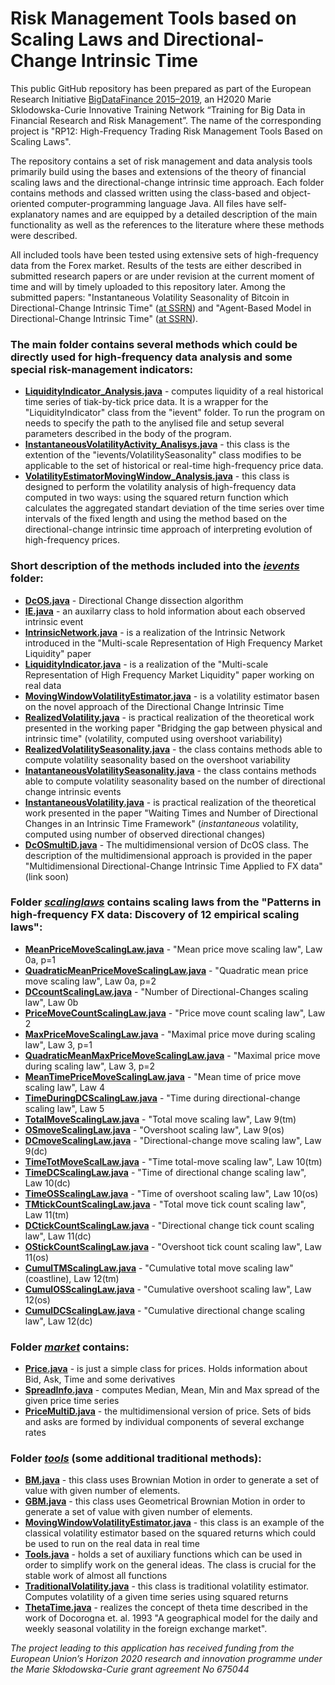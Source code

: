 # Risk Management Tools based on Scaling Laws and Directional-Change Intrinsic Time

This public GitHub repository has been prepared as part of the European Research Initiative <a href="http://bigdatafinance.eu/">BigDataFinance 2015–2019</a>, an H2020 Marie Sklodowska-Curie Innovative Training Network “Training for Big Data in Financial Research and Risk Management”. The name of the corresponding project is "RP12: High-Frequency Trading Risk Management Tools Based on Scaling Laws". 

The repository contains a set of risk management and data analysis tools primarily build using the bases and extensions of the theory of financial scaling laws and the directional-change intrinsic time approach. Each folder contains methods and classed written using the class-based and object-oriented computer-programming language Java. All files have self-explanatory names and are equipped by a detailed description of the main functionality as well as the references to the literature where these methods were described.

All included tools have been tested using extensive sets of high-frequency data from the Forex market. Results of the tests are either described in submitted research papers or are under revision at the current moment of time and will by timely uploaded to this repository later. Among the submitted papers: "Instantaneous Volatility Seasonality of Bitcoin in Directional-Change Intrinsic Time" (<a href="https://papers.ssrn.com/sol3/papers.cfm?abstract_id=3243797">at SSRN</a>) and "Agent-Based Model in Directional-Change Intrinsic Time" (<a href="https://papers.ssrn.com/sol3/papers.cfm?abstract_id=3240456">at SSRN</a>).

<h3>The main folder contains several methods which could be directly used for high-frequency data analysis and some special risk-management indicators:</h3>

<ul>
<li><strong><a href="https://github.com/VladUZH/VlPetrov/blob/master/src/LiquidityIndicator_Analysis.java">LiquidityIndicator_Analysis.java</a></strong> - computes liquidity of a real historical time series of tiak-by-tick price data. It is a wrapper for the "LiquidityIndicator" class from the "ievent" folder. To run the program on needs to specify the path to the anylised file and setup several parameters described in the body of the program.</li>
<li><strong><a href="https://github.com/VladUZH/VlPetrov/blob/master/src/InstantaneousVolatilityActivity_Analisys.java">InstantaneousVolatilityActivity_Analisys.java</a></strong> - this class is the extention of the "ievents/VolatilitySeasonality" class modifies to be applicable to the set of historical or real-time high-frequency price data.</li>
<li><strong><a href="https://github.com/VladUZH/VlPetrov/blob/master/src/VolatilityEstimatorMovingWindow_Analysis.java">VolatilityEstimatorMovingWindow_Analysis.java</a></strong> - this class is designed to perform the volatility analysis of high-frequency data computed in two ways: using the squared return function which calculates the aggregated standart deviation of the time series over time intervals of the fixed length and using the method based on the directional-change intrinsic time approach of interpreting evolution of high-frequency prices.</li>
</ul>


<h3>Short description of the methods included into the <em><a href="https://github.com/VladUZH/VlPetrov/tree/master/src/ievents">ievents</a></em> folder:</h3>

<ul>
<li><strong><a href="https://github.com/VladUZH/VlPetrov/blob/master/src/ievents/DcOS.java">DcOS.java</a></strong> - Directional Change dissection algorithm</li>
<li><strong><a href="https://github.com/VladUZH/VlPetrov/blob/master/src/ievents/IE.java">IE.java</a></strong> - an auxilarry class to hold information about each observed intrinsic event</li>
<li><strong><a href="https://github.com/VladUZH/VlPetrov/blob/master/src/ievents/IntrinsicNetwork.java">IntrinsicNetwork.java</a></strong> - is a realization of the Intrinsic Network introduced in the "Multi-scale Representation of High Frequency Market Liquidity" paper</li>
<li><strong><a href="https://github.com/VladUZH/VlPetrov/blob/master/src/ievents/LiquidityIndicator.java">LiquidityIndicator.java</a></strong> - is a realization of the "Multi-scale Representation of High Frequency Market Liquidity" paper working on real data</li>
<li><strong><a href="https://github.com/VladUZH/VlPetrov/blob/master/src/ievents/MovingWindowVolatilityEstimator.java">MovingWindowVolatilityEstimator.java</a></strong> - is a volatility estimator basen on the novel approach of the Directional Change Intrinsic Time</li>
<li><strong><a href="https://github.com/VladUZH/VlPetrov/blob/master/src/ievents/RealizedVolatility.java">RealizedVolatility.java</a></strong> - is practical realization of the theoretical work presented in the working paper "Bridging the gap between physical and intrinsic time" (volatility, computed using overshoot variability)</li>
<li><strong><a href="https://github.com/VladUZH/VlPetrov/blob/master/src/ievents/RealizedVolatilitySeasonality.java">RealizedVolatilitySeasonality.java</a></strong> - the class contains methods able to compute volatility seasonality based on the overshoot variability</li>
<li><strong><a href="https://github.com/VladUZH/VlPetrov/blob/master/src/ievents/InstantaneousVolatilitySeasonality.java">InatantaneousVolatilitySeasonality.java</a></strong> - the class contains methods able to compute volatility seasonality based on the number of directional change intrinsic events</li>
<li><strong><a href="https://github.com/VladUZH/VlPetrov/blob/master/src/ievents/InstantaneousVolatility.java">InstantaneousVolatility.java</a></strong> - is practical realization of the theoretical work presented in the paper "Waiting Times and Number of Directional Changes in an Intrinsic Time Framework" (<em>instantaneous</em> volatility, computed using number of observed directional changes)</li>
<li><strong><a href="https://github.com/VladUZH/VlPetrov/blob/master/src/ievents/DcOSmultD.java">DcOSmultiD.java</a></strong> - The multidimensional version of DcOS class. The description of the multidimensional approach is provided in the paper "Multidimensional Directional-Change Intrinsic Time Applied to FX data" (link soon)</li>
</ul>

<h3>Folder <em><a href="https://github.com/VladUZH/VlPetrov/tree/master/src/scalinglaws">scalinglaws</a></em> contains scaling laws from the "Patterns in high-frequency FX data: Discovery of 12 empirical scaling laws":</h3>
<ul>
<li><strong><a href="https://github.com/VladUZH/VlPetrov/blob/master/src/scalinglaws/MeanPriceMoveScalingLaw.java">MeanPriceMoveScalingLaw.java</a></strong> - "Mean price move scaling law", Law 0a, p=1</li>
<li><strong><a href="https://github.com/VladUZH/VlPetrov/blob/master/src/scalinglaws/QuadraticMeanPriceMoveScalingLaw.java">QuadraticMeanPriceMoveScalingLaw.java</a></strong> - "Quadratic mean price move scaling law", Law 0a, p=2</li>
<li><strong><a href="https://github.com/VladUZH/VlPetrov/blob/master/src/scalinglaws/DCcountScalingLaw.java">DCcountScalingLaw.java</a></strong> - "Number of Directional-Changes scaling law", Law 0b </li>
<li><strong><a href="https://github.com/VladUZH/VlPetrov/blob/master/src/scalinglaws/PriceMoveCountScalingLaw.java">PriceMoveCountScalingLaw.java</a></strong> - "Price move count scaling law", Law 2</li>
<li><strong><a href="https://github.com/VladUZH/VlPetrov/blob/master/src/scalinglaws/MaxPriceMoveScalingLaw.java">MaxPriceMoveScalingLaw.java</a></strong> - "Maximal price move during scaling law", Law 3, p=1</li>
<li><strong><a href="https://github.com/VladUZH/VlPetrov/blob/master/src/scalinglaws/QuadraticMeanMaxPriceMoveScalingLaw.java">QuadraticMeanMaxPriceMoveScalingLaw.java</a></strong> - "Maximal price move during scaling law", Law 3, p=2</li>
<li><strong><a href="https://github.com/VladUZH/VlPetrov/blob/master/src/scalinglaws/MeanTimePriceMoveScalingLaw.java">MeanTimePriceMoveScalingLaw.java</a></strong> - "Mean time of price move scaling law", Law 4</li>
<li><strong><a href="https://github.com/VladUZH/VlPetrov/blob/master/src/scalinglaws/TimeDuringDCScalingLaw.java">TimeDuringDCScalingLaw.java</a></strong> - "Time during directional-change scaling law", Law 5</li>
<li><strong><a href="https://github.com/VladUZH/VlPetrov/blob/master/src/scalinglaws/TotalMoveScalingLaw.java">TotalMoveScalingLaw.java</a></strong> - "Total move scaling law", Law 9(tm)</li>
<li><strong><a href="https://github.com/VladUZH/VlPetrov/blob/master/src/scalinglaws/OSmoveScalingLaw.java">OSmoveScalingLaw.java</a></strong> - "Overshoot scaling law", Law 9(os)</li>
<li><strong><a href="https://github.com/VladUZH/VlPetrov/blob/master/src/scalinglaws/DCmoveScalingLaw.java">DCmoveScalingLaw.java</a></strong> - "Directional-change move scaling law", Law 9(dc)</li>
<li><strong><a href="https://github.com/VladUZH/VlPetrov/blob/master/src/scalinglaws/TimeTotMoveScalLaw.java">TimeTotMoveScalLaw.java</a></strong> - "Time total-move scaling law", Law 10(tm)</li>
<li><strong><a href="https://github.com/VladUZH/VlPetrov/blob/master/src/scalinglaws/TimeDCScalingLaw.java">TimeDCScalingLaw.java</a></strong> - "Time of directional change scaling law", Law 10(dc)</li>
<li><strong><a href="https://github.com/VladUZH/VlPetrov/blob/master/src/scalinglaws/TimeOSScalingLaw.java">TimeOSScalingLaw.java</a></strong> - "Time of overshoot scaling law", Law 10(os)</li>
<li><strong><a href="https://github.com/VladUZH/VlPetrov/blob/master/src/scalinglaws/TMtickCountScalingLaw.java">TMtickCountScalingLaw.java</a></strong> - "Total move tick count scaling law", Law 11(tm)</li>
<li><strong><a href="https://github.com/VladUZH/VlPetrov/blob/master/src/scalinglaws/DCtickCountScalingLaw.java">DCtickCountScalingLaw.java</a></strong> - "Directional change tick count scaling law", Law 11(dc)</li>
<li><strong><a href="https://github.com/VladUZH/VlPetrov/blob/master/src/scalinglaws/OStickCountScalingLaw.java">OStickCountScalingLaw.java</a></strong> - "Overshoot tick count scaling law", Law 11(os)</li>
<li><strong><a href="https://github.com/VladUZH/VlPetrov/blob/master/src/scalinglaws/CumulTMScalingLaw.java">CumulTMScalingLaw.java</a></strong> - "Cumulative total move scaling law" (coastline), Law 12(tm)</li>
<li><strong><a href="https://github.com/VladUZH/VlPetrov/blob/master/src/scalinglaws/CumulOSScalingLaw.java">CumulOSScalingLaw.java</a></strong> - "Cumulative overshoot scaling law", Law 12(os)</li>
<li><strong><a href="https://github.com/VladUZH/VlPetrov/blob/master/src/scalinglaws/CumulDCScalingLaw.java">CumulDCScalingLaw.java</a></strong> - "Cumulative directional change scaling law", Law 12(dc)</li>

</ul>

<h3>Folder <em><a href="https://github.com/VladUZH/VlPetrov/tree/master/src/market">market</a></em> contains:</h3>

<ul>
<li><strong><a href="https://github.com/VladUZH/VlPetrov/blob/master/src/market/Price.java">Price.java</a></strong> - is just a simple class for prices. Holds information about Bid, Ask, Time and some derivatives</li>
<li><strong><a href="https://github.com/VladUZH/VlPetrov/blob/master/src/market/SpreadInfo.java">SpreadInfo.java</a></strong> - computes Median, Mean, Min and Max spread of the given price time series</li>
<li><strong><a href="https://github.com/VladUZH/VlPetrov/blob/master/src/market/PriceMultiD.java">PriceMultiD.java</a></strong> - the multidimensional version of price. Sets of bids and asks are formed by individual components of several exchange rates</li>
</ul>

<h3>Folder <em><a href="https://github.com/VladUZH/VlPetrov/tree/master/src/tools">tools</a></em> (some additional traditional methods):</h3>

<ul>
<li><strong><a href="https://github.com/VladUZH/VlPetrov/blob/master/src/tools/BM.java">BM.java</a></strong> - this class uses Brownian Motion in order to generate a set of value with given number of elements.</li>
<li><strong><a href="https://github.com/VladUZH/VlPetrov/blob/master/src/tools/GBM.java">GBM.java</a></strong> - this class uses Geometrical Brownian Motion in order to generate a set of value with given number of elements.</li>
<li><strong><a href="https://github.com/VladUZH/VlPetrov/blob/master/src/tools/MovingWindowVolatilityEstimator.java">MovingWindowVolatilityEstimator.java</a></strong> - this class is an example of the classical volatility estimator based on the squared returns which could be used to run on the real data in real time</li>
<li><strong><a href="https://github.com/VladUZH/VlPetrov/blob/master/src/tools/Tools.java">Tools.java</a></strong> - holds a set of auxiliary functions which can be used in order to simplify work on the general ideas. The class is crucial for the stable work of almost all functions</li>
<li><strong><a href="https://github.com/VladUZH/VlPetrov/blob/master/src/tools/TraditionalVolatility.java">TraditionalVolatility.java</a></strong> - this class is traditional volatility estimator. Computes volatility of a given time series using squared returns</li>
<li><strong><a href="https://github.com/VladUZH/VlPetrov/blob/master/src/tools/ThetaTime.java">ThetaTime.java</a></strong> - realizes the concept of theta time described in the work of Docorogna et. al. 1993 "A geographical model for the daily and weekly seasonal volatility in the foreign exchange market".</li>
</ul>

<em>The project leading to this application has received funding from the European Union’s Horizon 2020 research and innovation programme under the Marie Skłodowska-Curie grant agreement No 675044</em>
